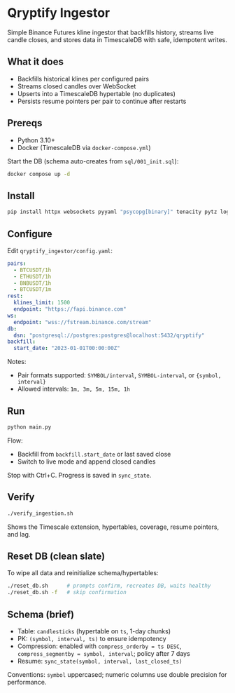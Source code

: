 # Qryptify Ingestor

Simple Binance Futures kline ingestor that backfills history, streams live candle closes, and stores data in TimescaleDB with safe, idempotent writes.

## What it does

- Backfills historical klines per configured pairs
- Streams closed candles over WebSocket
- Upserts into a TimescaleDB hypertable (no duplicates)
- Persists resume pointers per pair to continue after restarts

## Prereqs

- Python 3.10+
- Docker (TimescaleDB via `docker-compose.yml`)

Start the DB (schema auto-creates from `sql/001_init.sql`):

```bash
docker compose up -d
```

## Install

```bash
pip install httpx websockets pyyaml "psycopg[binary]" tenacity pytz loguru
```

## Configure

Edit `qryptify_ingestor/config.yaml`:

```yaml
pairs:
  - BTCUSDT/1h
  - ETHUSDT/1h
  - BNBUSDT/1h
  - BTCUSDT/1m
rest:
  klines_limit: 1500
  endpoint: "https://fapi.binance.com"
ws:
  endpoint: "wss://fstream.binance.com/stream"
db:
  dsn: "postgresql://postgres:postgres@localhost:5432/qryptify"
backfill:
  start_date: "2023-01-01T00:00:00Z"
```

Notes:

- Pair formats supported: `SYMBOL/interval`, `SYMBOL-interval`, or `{symbol, interval}`
- Allowed intervals: `1m, 3m, 5m, 15m, 1h`

## Run

```bash
python main.py
```

Flow:

- Backfill from `backfill.start_date` or last saved close
- Switch to live mode and append closed candles

Stop with Ctrl+C. Progress is saved in `sync_state`.

## Verify

```bash
./verify_ingestion.sh
```

Shows the Timescale extension, hypertables, coverage, resume pointers, and lag.

## Reset DB (clean slate)

To wipe all data and reinitialize schema/hypertables:

```bash
./reset_db.sh      # prompts confirm, recreates DB, waits healthy
./reset_db.sh -f   # skip confirmation
```

## Schema (brief)

- Table: `candlesticks` (hypertable on `ts`, 1-day chunks)
- PK: `(symbol, interval, ts)` to ensure idempotency
- Compression: enabled with `compress_orderby = ts DESC`, `compress_segmentby = symbol, interval`; policy after 7 days
- Resume: `sync_state(symbol, interval, last_closed_ts)`

Conventions: `symbol` uppercased; numeric columns use double precision for performance.
